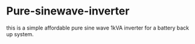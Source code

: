 # Pure-sinewave-inverter
this is a simple affordable pure sine wave 1kVA inverter for a battery back up system.
